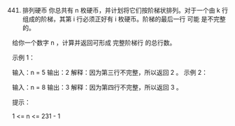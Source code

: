 441. 排列硬币
你总共有 n 枚硬币，并计划将它们按阶梯状排列。对于一个由 k 行组成的阶梯，其第 i 行必须正好有 i 枚硬币。阶梯的最后一行 可能 是不完整的。

给你一个数字 n ，计算并返回可形成 完整阶梯行 的总行数。

 

示例 1：

输入：n = 5
输出：2
解释：因为第三行不完整，所以返回 2 。
示例 2：


输入：n = 8
输出：3
解释：因为第四行不完整，所以返回 3 。
 

提示：

1 <= n <= 231 - 1